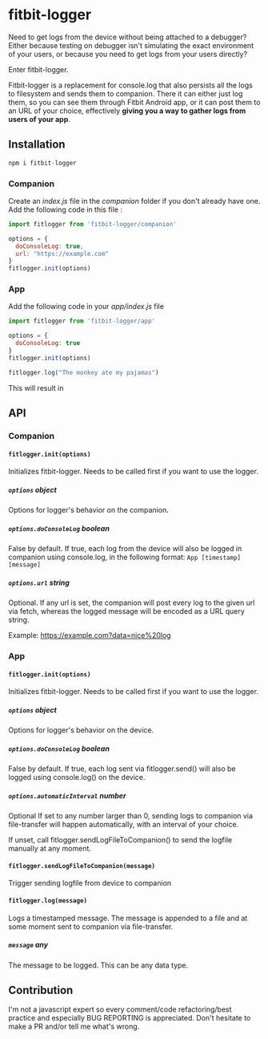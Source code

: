 # fitbit-logger

Need to get logs from the device without being attached to a debugger? Either because testing on debugger isn't simulating the exact environment of your users, or because you need to get logs from your users directly?

Enter fitbit-logger.

Fitbit-logger is a replacement for console.log that also persists all the logs to filesystem and sends them to companion. There it can either just log them, so you can see them through Fitbit Android app, or it can post them to an URL of your choice, effectively **giving you a way to gather logs from users of your app**.

## Installation

```javascript
npm i fitbit-logger
```

### Companion

Create an *index.js* file in the *companion* folder if you don't already have one.
Add the following code in this file :

```javascript
import fitlogger from 'fitbit-logger/companion'

options = {
  doConsoleLog: true,
  url: "https://example.com"
}
fitlogger.init(options)
```

### App

Add the following code in your *app/index.js* file

```javascript
import fitlogger from 'fitbit-logger/app'

options = {
  doConsoleLog: true
}
fitlogger.init(options)

fitlogger.log("The monkey ate my pajamas")

```

This will result in

## API

### Companion
#### `fitlogger.init(options)`
Initializes fitbit-logger. Needs to be called first if you want to use the logger.
##### `options` **object**
Options for logger's behavior on the companion.
##### `options.doConsoleLog` **boolean**
False by default.
If true, each log from the device will also be logged in companion using console.log, in the following format:
`App [timestamp] [message]`

##### `options.url` **string**
Optional.
If any url is set, the companion will post every log to the given url via fetch, whereas the logged message will be encoded as a URL query string.

Example: https://example.com?data=nice%20log

### App
#### `fitlogger.init(options)`
Initializes fitbit-logger. Needs to be called first if you want to use the logger.
##### `options` **object**
Options for logger's behavior on the device.
##### `options.doConsoleLog` **boolean**
False by default.
If true, each log sent via fitlogger.send() will also be logged using console.log() on the device.
##### `options.automaticInterval` **number**
Optional
If set to any number larger than 0, sending logs to companion via file-transfer will happen automatically, with an interval of your choice.

If unset, call fitlogger.sendLogFileToCompanion() to send the logfile manually at any moment.

#### `fitlogger.sendLogFileToCompanion(message)`
Trigger sending logfile from device to companion

#### `fitlogger.log(message)`
Logs a timestamped message.
The message is appended to a file and at some moment sent to companion via file-transfer.
##### `message` **any**
The message to be logged. This can be any data type.


## Contribution

I'm not a javascript expert so every comment/code refactoring/best practice and especially BUG REPORTING is appreciated. Don't hesitate to make a PR and/or tell me what's wrong.